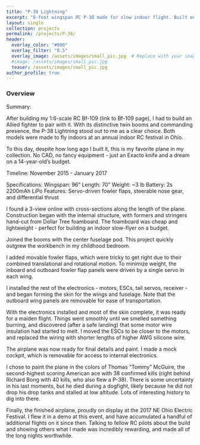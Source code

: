 ```yaml
---
title: "P-38 Lightning"
excerpt: "8-foot wingspan RC P-38 made for slow indoor flight. Built entirely from scratch."
layout: single
collection: projects
permalink: /projects/P-38/
header:
  overlay_color: "#000"
  overlay_filter: "0.5"
  overlay_image: /assets/images/small_pic.jpg  # Replace with your image path
  #image: /assets/images/small_pic.jpg
  teaser: /assets/images/small_pic.jpg
author_profile: true
---
```


### Overview

Summary: 

After building my 1:6-scale RC Bf-109 (link to Bf-109 page), I had to build an Allied fighter to pair with it. With its distinctive twin booms and commanding presence, the P-38 Lightning stood out to me as a clear choice. Both models were made to fly indoors at an annual indoor RC festival in Ohio.

To this day, despite how long ago I built it, this is my favorite plane in my collection. No CAD, no fancy equipment - just an Exacto knife and a dream on a 14-year-old’s budget.


Timeline:
November 2015 - January 2017


Specifications:
Wingspan: 96”
Length: 70”
Weight: ~3 lb
Battery: 2s 2200mAh LiPo
Features: Servo-driven fowler flaps, steerable nose gear, and differential thrust


I found a 3-view online with cross-sections along the length of the plane. Construction began with the internal structure, with formers and stringers hand-cut from Dollar Tree foamboard. The foamboard was cheap and lightweight - perfect for building an indoor slow-flyer on a budget.


Joined the booms with the center fuselage pod. This project quickly outgrew the workbench in my childhood bedroom.


I added movable fowler flaps, which were tricky to get right due to their combined translational and rotational motion. To minimize weight, the inboard and outboard fowler flap panels were driven by a single servo in each wing. 


I installed the rest of the electronics - motors, ESCs, tail servos, receiver - and began forming the skin for the wings and fuselage. Note that the outboard wing panels are removable for ease of transportation.


With the electronics installed and most of the skin complete, it was ready for a maiden flight. Things went smoothly until we smelled something burning, and discovered (after a safe landing) that some motor wire insulation had started to melt. I moved the ESCs to be closer to the motors, and replaced the wiring with shorter lengths of higher AWG silicone wire. 


The airplane was now ready for final details and paint. I made a mock cockpit, which is removable for access to internal electronics. 


I chose to paint the plane in the colors of Thomas “Tommy” McGuire, the second-highest scoring American ace with 38 confirmed kills (right behind Richard Bong with 40 kills, who also flew a P-38). There is some uncertainty in his last moments, but he died during a dogfight, likely because he did not drop his drop tanks and stalled at low altitude. Lots of interesting history to dig into there.


Finally, the finished airplane, proudly on display at the 2017 NE Ohio Electric Festival. I flew it in a demo at this event, and have accumulated a handful of additional flights on it since then. Talking to fellow RC pilots about the build and showing others what I made was incredibly rewarding, and made all of the long nights worthwhile.

